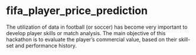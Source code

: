 # fifa_player_price_prediction
The utilization of data in football (or soccer) has become very important to develop player skills or match analysis. The main objective of this hackathon is to evaluate the player’s commercial value, based on their skill-set and performance history.
